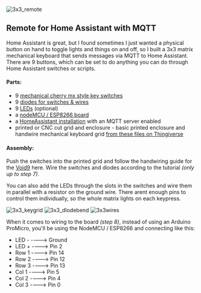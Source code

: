 ![3x3_remote](https://github.com/sfgabe/OITProjects/blob/master/MQTT_Numpad_Remote/IMG_20201202_203634_075.jpg)
## Remote for Home Assistant with MQTT ##

Home Assistant is great, but I found sometimes I just wanted a physical button on hand to toggle lights and things on and off, so I built a 3x3 matrix mechanical keyboard that sends messages via MQTT to Home Assistant. There are 9 buttons, which can be set to do anything you can do through Home Assistant switches or scripts.

#### Parts: ####
- 9 [mechanical cherry mx style key switches](https://amzn.to/3764lM3)
- 9 [diodes for switches & wires](https://amzn.to/3gAZWUv)
- 9 [LEDs](https://amzn.to/3785W3Y) (optional)
- a [nodeMCU / ESP8266 board](https://amzn.to/2JWhQF0)
- a [HomeAssistant installation](https://www.home-assistant.io/) with an MQTT server enabled
- printed or CNC cut grid and enclosure - basic printed enclosure and handwire mechanical keyboard grid [from these files on Thingiverse](https://www.thingiverse.com/thing:4222157)

#### Assembly: ####
Push the switches into the printed grid and follow the handwiring guide for the [Void9](https://victorlucachi.ro/journal/void9-wiring-guide/) here. Wire the switches and diodes according to the tutorial _(only up to step 7)_.

You can also add the LEDs through the slots in the switches and wire them in parallel with a resistor on the ground wire. There arent enough pins to control them individually, so the whole matrix lights on each keypress.

![3x3_keygrid](https://github.com/sfgabe/OITProjects/blob/master/MQTT_Numpad_Remote/3x3_keygrid.jpg)
![3x3_dIodebend](https://github.com/sfgabe/OITProjects/blob/master/MQTT_Numpad_Remote/3x3_dIodebend.jpg)
![3x3wires](https://github.com/sfgabe/OITProjects/blob/master/MQTT_Numpad_Remote/3x3wires.jpg)

When it comes to wiring to the board _(step 8)_, instead of using an Arduino ProMicro, you'll be using the NodeMCU / ESP8266 and connecting like this:

- LED - ---->  Ground
- LED + ---->  Pin 2
- Row 1 ---->  Pin 14
- Row 2 ---->  Pin 12
- Row 3 ---->  Pin 13
- Col 1 ---->  Pin 5
- Col 2 ---->  Pin 4
- Col 3 ---->  Pin 0
